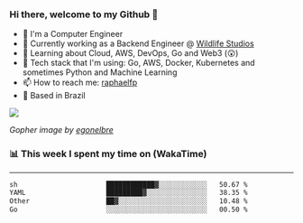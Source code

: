 ### Hi there, welcome to my Github 👋

- 📖 I'm a Computer Engineer
- 🔭 Currently working as a Backend Engineer @ [Wildlife Studios](https://wildlifestudios.com/)
- 🌱 Learning about Cloud, AWS, DevOps, Go and Web3 (😲)
- 🚀 Tech stack that I'm using: Go, AWS, Docker, Kubernetes and sometimes Python and Machine Learning
- 📫 How to reach me: [raphaelfp](https://linkedin.com/in/raphaelfp)
- 🏡 Based in Brazil

![](https://github.com/raphaelfp/gophers/blob/master/.thumb/animation/morning-coffee-3x.gif)

*Gopher image by [egonelbre](https://github.com/egonelbre/)*

### 📊 This week I spent my time on (WakaTime)

---

<!--START_SECTION:waka-->

```txt
sh                      ████████████▓░░░░░░░░░░░░   50.67 %
YAML                    █████████▓░░░░░░░░░░░░░░░   38.35 %
Other                   ██▓░░░░░░░░░░░░░░░░░░░░░░   10.48 %
Go                      ░░░░░░░░░░░░░░░░░░░░░░░░░   00.50 %
```

<!--END_SECTION:waka-->
